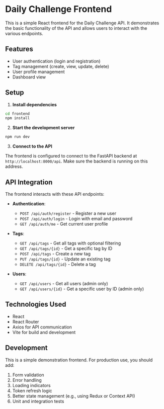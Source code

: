 # Daily Challenge Frontend

This is a simple React frontend for the Daily Challenge API. It demonstrates the basic functionality of the API and allows users to interact with the various endpoints.

## Features

- User authentication (login and registration)
- Tag management (create, view, update, delete)
- User profile management
- Dashboard view

## Setup

1. **Install dependencies**

```bash
cd frontend
npm install
```

2. **Start the development server**

```bash
npm run dev
```

3. **Connect to the API**

The frontend is configured to connect to the FastAPI backend at `http://localhost:8000/api`. Make sure the backend is running on this address.

## API Integration

The frontend interacts with these API endpoints:

- **Authentication**:
  - `POST /api/auth/register` - Register a new user
  - `POST /api/auth/login` - Login with email and password
  - `GET /api/auth/me` - Get current user profile

- **Tags**:
  - `GET /api/tags` - Get all tags with optional filtering
  - `GET /api/tags/{id}` - Get a specific tag by ID
  - `POST /api/tags` - Create a new tag
  - `PUT /api/tags/{id}` - Update an existing tag
  - `DELETE /api/tags/{id}` - Delete a tag

- **Users**:
  - `GET /api/users` - Get all users (admin only)
  - `GET /api/users/{id}` - Get a specific user by ID (admin only)

## Technologies Used

- React
- React Router
- Axios for API communication
- Vite for build and development

## Development

This is a simple demonstration frontend. For production use, you should add:

1. Form validation
2. Error handling
3. Loading indicators
4. Token refresh logic
5. Better state management (e.g., using Redux or Context API)
6. Unit and integration tests
